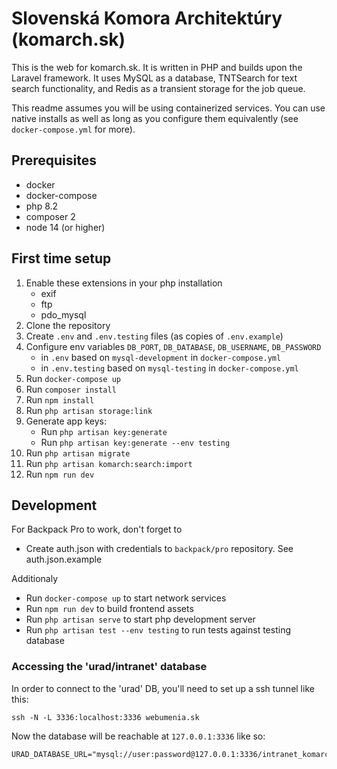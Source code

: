 # Slovenská Komora Architektúry (komarch.sk)

This is the web for komarch.sk. It is written in PHP and builds upon the Laravel
framework. It uses MySQL as a database, TNTSearch for text search
functionality, and Redis as a transient storage for the job queue.

This readme assumes you will be using containerized services. You can use native
installs as well as long as you configure them equivalently (see
`docker-compose.yml` for more).

## Prerequisites

- docker
- docker-compose
- php 8.2
- composer 2
- node 14 (or higher)

## First time setup

1. Enable these extensions in your php installation
    - exif
    - ftp
    - pdo_mysql
1. Clone the repository
1. Create `.env` and `.env.testing` files (as copies of `.env.example`)
1. Configure env variables `DB_PORT`, `DB_DATABASE`, `DB_USERNAME`, `DB_PASSWORD`
    - in `.env` based on `mysql-development` in `docker-compose.yml`
    - in `.env.testing` based on `mysql-testing` in `docker-compose.yml`
1. Run `docker-compose up`
1. Run `composer install`
1. Run `npm install`
1. Run `php artisan storage:link`
1. Generate app keys:
    - Run `php artisan key:generate`
    - Run `php artisan key:generate --env testing`
1. Run `php artisan migrate`
1. Run `php artisan komarch:search:import`
1. Run `npm run dev`

## Development

For Backpack Pro to work, don't forget to

- Create auth.json with credentials to `backpack/pro` repository. See auth.json.example

Additionaly

- Run `docker-compose up` to start network services
- Run `npm run dev` to build frontend assets
- Run `php artisan serve` to start php development server
- Run `php artisan test --env testing` to run tests against testing database

### Accessing the 'urad/intranet' database
In order to connect to the 'urad' DB, you'll need to set up a ssh tunnel like this:
```
ssh -N -L 3336:localhost:3336 webumenia.sk
```

Now the database will be reachable at `127.0.0.1:3336` like so:
```
URAD_DATABASE_URL="mysql://user:password@127.0.0.1:3336/intranet_komarch"
``` 
